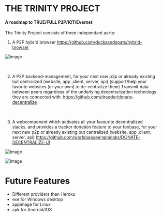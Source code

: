 # THE TRINITY PROJECT
#### A roadmap to TRUE/FULL P2P/IOT/Evernet

The Trinity Project consists of three independant parts:

1. A P2P hybrid browser https://github.com/ducksandgoats/hybrid-browser

![image](https://user-images.githubusercontent.com/67427045/162994029-5f45a80e-4e6b-4b24-abaf-6b15f1455805.png)
<br><br><br>

2. A P2P backend-management, for your next new p2p or already existing but centralized (website, app ,client, server, api) (support/help your favorite websites (or your own) to de-centralize them) Transmit data between peers regardless of the underlying decentralization technology they are connected with. https://github.com/draeder/donate-decentralize
<br><br><br>

3. A webcomponent which activates all your favourite decentralized stacks, and provides a tracker donation feature to your fanbase, for your next new p2p or already existing but centralized (website, app ,client, server, api) https://github.com/worldpeaceenginelabs/DONATE-DECENTRALIZE-UI

![image](https://user-images.githubusercontent.com/67427045/162992621-3b78b0d3-7f11-495a-a834-46014f493cd5.png)

![image](https://user-images.githubusercontent.com/67427045/162993317-9a45af4b-23ee-4a1d-97c4-37e05f1eb6ac.png)

# Future Features

- Different providers than Heroku
- exe for Windows desktop
- appimage for Linux
- apk for Android/IOS
